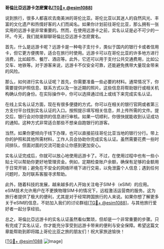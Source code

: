 **哥倫比亞远游卡怎麽實名[[TG💪+ @esim1088](https://t.me/s/esim1088)]**

说到旅行，很多人都喜欢去南美洲的哥伦比亚。哥伦比亚以其迷人的自然风光、丰富的文化遗产和热情好客的人们而闻名。如果你计划前往哥伦比亚，那么拥有一张实用的远游卡是非常重要的。然而，在使用远游卡之前，实名认证是必不可少的一环。今天，我们就来聊聊哥倫比亞远游卡怎麽實名。

首先，什么是远游卡呢？远游卡是一种电子支付卡，类似于国内的银行卡或者信用卡，但它更方便携带，适合在旅行时使用。远游卡可以在哥伦比亚的许多地方进行消费，比如超市、餐厅、酒店等。此外，它还可以用于支付公共交通费用，比如公交车、地铁等。对于游客来说，远游卡不仅安全可靠，还能避免携带大量现金带来的风险。

那么，如何进行实名认证呢？首先，你需要准备一些必要的材料。通常情况下，你需要提供护照信息、联系方式以及一张近期的照片。这些信息将帮助银行或相关机构确认你的身份。在实际操作中，你可以选择通过线上或线下来完成实名认证。

在线上实名认证方面，现在有很多便捷的方式。你可以在相关的银行官网或者第三方支付平台找到实名认证的入口。按照提示填写相关信息，并上传所需的文件。提交后，银行会对你提供的信息进行审核。如果一切顺利，你很快就能收到认证成功的通知。这种方式非常适合那些不想亲自跑银行的游客。

当然，如果你更倾向于线下办理，也可以直接前往哥伦比亚当地的银行分行。带上你的护照和其他所需材料，工作人员会协助你完成实名认证。虽然需要花费一些时间排队，但面对面的交流可能会让你感到更加安心。

实名认证完成后，你就可以放心地使用远游卡了。不过，在使用过程中也有一些小贴士可以帮助你更好地管理资金。例如，定期检查账户余额，确保有足够的金额用于日常开销；避免在不安全的网络环境下进行交易，以免泄露个人信息；遇到任何问题时，及时联系客服寻求帮助。

此外，随着科技的发展，越来越多的人开始关注电子SIM卡（eSIM）的应用。eSIM技术允许用户在不更换物理SIM卡的情况下，远程激活运营商的服务。这为旅行者提供了极大的便利，尤其是对于经常跨国旅行的人来说。如果你想了解更多关于eSIM的信息，不妨加入我们的讨论群组[[TG💪+ @esim1088](https://t.me/s/esim1088)]，与其他旅行爱好者一起分享经验。

总之，哥倫比亞远游卡的实名认证虽然看似繁琐，但却是一个非常重要的步骤。只有完成了实名认证，你才能充分享受到远游卡带来的便利与安全保障。希望这篇文章能帮助到即将踏上哥伦比亚之旅的朋友们！祝大家旅途愉快！

[[TG💪+ @esim1088](https://t.me/s/esim1088) ![Image](https://i.postimg.cc/4NQfJmqS/Snipaste-2025-05-13-00-14-12.png)]